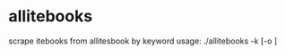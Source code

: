# allitebooks

scrape itebooks from allitesbook by keyword
usage: ./allitebooks -k <keyword> [-o <filename> ]
